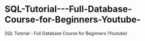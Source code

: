 # SQL-Tutorial---Full-Database-Course-for-Beginners-Youtube-
SQL Tutorial - Full Database Course for Beginners (Youtube)
